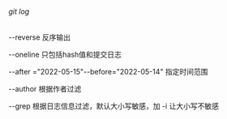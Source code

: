 ###### git log

--reverse 反序输出

--oneline 只包括hash值和提交日志

--after ="2022-05-15"--before="2022-05-14" 指定时间范围

--author 根据作者过滤

--grep 根据日志信息过滤，默认大小写敏感，加 -i 让大小写不敏感